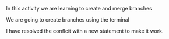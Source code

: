In this activity we are learning to create and merge branches

We are going to create branches using the terminal

I have resolved the conflcit with a new statement to make it work.
